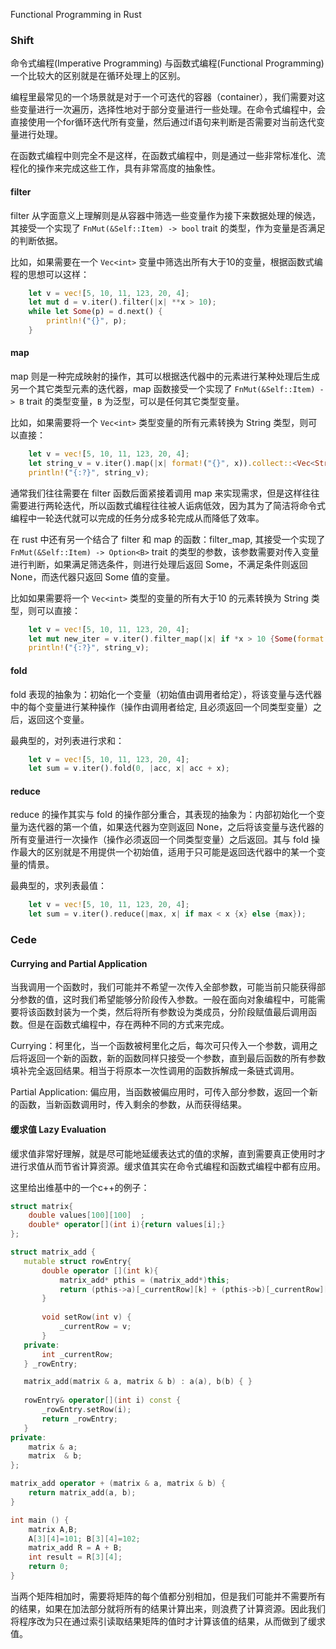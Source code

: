 Functional Programming in Rust

### Shift

命令式编程(Imperative Programming) 与函数式编程(Functional Programming) 一个比较大的区别就是在循环处理上的区别。

编程里最常见的一个场景就是对于一个可迭代的容器（container），我们需要对这些变量进行一次遍历，选择性地对于部分变量进行一些处理。在命令式编程中，会直接使用一个for循环迭代所有变量，然后通过if语句来判断是否需要对当前迭代变量进行处理。

在函数式编程中则完全不是这样，在函数式编程中，则是通过一些非常标准化、流程化的操作来完成这些工作，具有非常高度的抽象性。

#### filter

filter 从字面意义上理解则是从容器中筛选一些变量作为接下来数据处理的候选，其接受一个实现了 `FnMut(&Self::Item) -> bool` trait 的类型，作为变量是否满足的判断依据。

比如，如果需要在一个 `Vec<int>` 变量中筛选出所有大于10的变量，根据函数式编程的思想可以这样：

```rust
    let v = vec![5, 10, 11, 123, 20, 4];
    let mut d = v.iter().filter(|x| **x > 10);
    while let Some(p) = d.next() {
        println!("{}", p);
    }
```

#### map

map 则是一种完成映射的操作，其可以根据迭代器中的元素进行某种处理后生成另一个其它类型元素的迭代器，map 函数接受一个实现了 `FnMut(&Self::Item) -> B` trait 的类型变量，`B` 为泛型，可以是任何其它类型变量。

比如，如果需要将一个 `Vec<int>` 类型变量的所有元素转换为 String 类型，则可以直接：

```rust
    let v = vec![5, 10, 11, 123, 20, 4];
	let string_v = v.iter().map(|x| format!("{}", x)).collect::<Vec<String>>();
    println!("{:?}", string_v);
```

通常我们往往需要在 filter 函数后面紧接着调用 map 来实现需求，但是这样往往需要进行两轮迭代，所以函数式编程往往被人诟病低效，因为其为了简洁将命令式编程中一轮迭代就可以完成的任务分成多轮完成从而降低了效率。

在 rust 中还有另一个结合了 filter 和 map 的函数：filter_map, 其接受一个实现了 `FnMut(&Self::Item) -> Option<B>` trait 的类型的参数，该参数需要对传入变量进行判断，如果满足筛选条件，则进行处理后返回 Some，不满足条件则返回 None，而迭代器只返回 Some 值的变量。

比如如果需要将一个 `Vec<int>` 类型的变量的所有大于10 的元素转换为 String 类型，则可以直接：

```rust
    let v = vec![5, 10, 11, 123, 20, 4];
    let mut new_iter = v.iter().filter_map(|x| if *x > 10 {Some(format!("{}", x))} else {None});
    println!("{:?}", string_v);
```

#### fold

fold 表现的抽象为：初始化一个变量（初始值由调用者给定），将该变量与迭代器中的每个变量进行某种操作（操作由调用者给定, 且必须返回一个同类型变量）之后，返回这个变量。

最典型的，对列表进行求和：

```rust
    let v = vec![5, 10, 11, 123, 20, 4];
	let sum = v.iter().fold(0, |acc, x| acc + x);
```

#### reduce

reduce 的操作其实与 fold 的操作部分重合，其表现的抽象为：内部初始化一个变量为迭代器的第一个值，如果迭代器为空则返回 None，之后将该变量与迭代器的所有变量进行一次操作（操作必须返回一个同类型变量）之后返回。其与 fold 操作最大的区别就是不用提供一个初始值，适用于只可能是返回迭代器中的某一个变量的情景。

最典型的，求列表最值：

```rust
    let v = vec![5, 10, 11, 123, 20, 4];
	let sum = v.iter().reduce(|max, x| if max < x {x} else {max});
```

### Cede

#### Currying and Partial Application

当我调用一个函数时，我们可能并不希望一次传入全部参数，可能当前只能获得部分参数的值，这时我们希望能够分阶段传入参数。一般在面向对象编程中，可能需要将该函数封装为一个类，然后将所有参数设为类成员，分阶段赋值最后调用函数。但是在函数式编程中，存在两种不同的方式来完成。

Currying：柯里化，当一个函数被柯里化之后，每次可只传入一个参数，调用之后将返回一个新的函数，新的函数同样只接受一个参数，直到最后函数的所有参数填补完全返回结果。相当于将原本一次性调用的函数拆解成一条链式调用。

Partial Application: 偏应用，当函数被偏应用时，可传入部分参数，返回一个新的函数，当新函数调用时，传入剩余的参数，从而获得结果。

#### 缓求值 Lazy Evaluation

缓求值非常好理解，就是尽可能地延缓表达式的值的求解，直到需要真正使用时才进行求值从而节省计算资源。缓求值其实在命令式编程和函数式编程中都有应用。

这里给出维基中的一个c++的例子：

```c++
struct matrix{
    double values[100][100]  ;
    double* operator[](int i){return values[i];}
};

struct matrix_add {
   mutable struct rowEntry{ 
       double operator [](int k){
           matrix_add* pthis = (matrix_add*)this;
           return (pthis->a)[_currentRow][k] + (pthis->b)[_currentRow][k];
       }
       
       void setRow(int v) {
           _currentRow = v;
       }
   private:
       int _currentRow;
   } _rowEntry;

   matrix_add(matrix & a, matrix & b) : a(a), b(b) { }
   
   rowEntry& operator[](int i) const {
       _rowEntry.setRow(i); 
       return _rowEntry;
   }
private:
    matrix & a;
    matrix  & b;
};

matrix_add operator + (matrix & a, matrix & b) {
    return matrix_add(a, b);
}

int main () {
    matrix A,B;
    A[3][4]=101; B[3][4]=102;
    matrix_add R = A + B;
    int result = R[3][4];
    return 0;
}
```

当两个矩阵相加时，需要将矩阵的每个值都分别相加，但是我们可能并不需要所有的结果，如果在加法部分就将所有的结果计算出来，则浪费了计算资源。因此我们将程序改为只在通过索引读取结果矩阵的值时才计算该值的结果，从而做到了缓求值。

